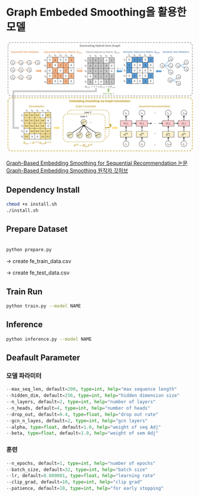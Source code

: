 # Graph Embeded Smoothing을 활용한 모델

<img src="https://github.com/zhuty16/GES/blob/master/framework.jpg?raw=true">

[Graph-Based Embedding Smoothing for Sequential Recommendation 논문](https://ieeexplore.ieee.org/abstract/document/9405450)
[Graph-Based Embedding Smoothing 원작자 깃허브](https://github.com/zhuty16/GES)

## Dependency Install

``` bash
chmod +x install.sh 
./install.sh
```
## Prepare Dataset

``` bash

python prepare.py

```

-> create fe_train_data.csv

-> create fe_test_data.csv

## Train Run 
``` bash
python train.py --model NAME
```

## Inference
``` bash
python inference.py --model NAME

```

## Deafault Parameter

### 모델 파라미터

``` python
--max_seq_len, default=200, type=int, help="max sequence length"
--hidden_dim, default=256, type=int, help="hidden dimension size"
--n_layers, default=2, type=int, help="number of layers"
--n_heads, default=4, type=int, help="number of heads"
--drop_out, default=0.4, type=float, help="drop out rate"
--gcn_n_layes, default=2, type=int, help="gcn layers"
--alpha, type=float, default=1.0, help="weight of seq Adj"
--beta, type=float, default=1.0, help="weight of sem Adj"
```



### 훈련

``` python
--n_epochs, default=1, type=int, help="number of epochs"
--batch_size, default=32, type=int, help="batch size"
--lr, default=0.000001, type=float, help="learning rate"
--clip_grad, default=10, type=int, help="clip grad"
--patience, default=10, type=int, help="for early stopping"
```

